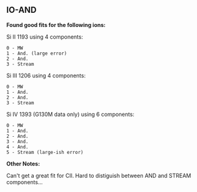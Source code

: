 ## IO-AND
**Found good fits for the following ions:**

Si II 1193 using 4 components:
```
0 - MW
1 - And. (large error)
2 - And.
3 - Stream
```

Si III 1206 using 4 components:
```
0 - MW
1 - And.
2 - And.
3 - Stream
```

Si IV 1393 (G130M data only) using 6 components:
```
0 - MW
1 - And.
2 - And.
3 - And.
4 - And.
5 - Stream (large-ish error)
```


**Other Notes:**

Can't get a great fit for CII. Hard to distiguish between AND and STREAM components...
